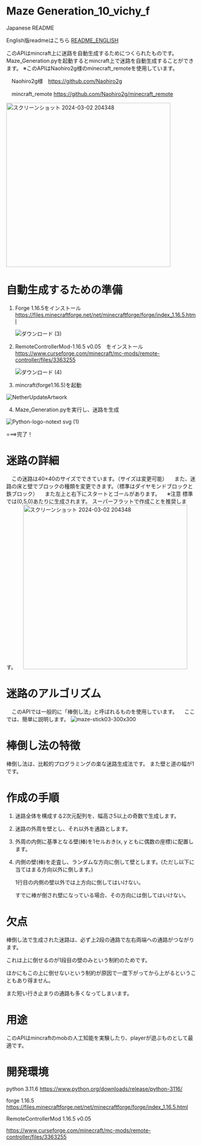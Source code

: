 # Maze Generation_10_vichy_f


Japanese README

English版readmeはこちら
[README_ENGLISH](README_en.md)

このAPIはmincraft上に迷路を自動生成するためにつくられたものです。
Maze_Generation.pyを起動するとmincraft上で迷路を自動生成することができます。
※このAPIはNaohiro2g様のminecraft_remoteを使用しています。

　Naohiro2g様　https://github.com/Naohiro2g
 
　mincraft_remote https://github.com/Naohiro2g/minecraft_remote 
 
<img width="435" alt="スクリーンショット 2024-03-02 204348" src="https://github.com/vichyalpha/Maze-Generation_vichy_f/assets/107329825/bcd89e79-4446-4b0d-82d8-9856f8ac544a">

# 自動生成するための準備
1. Forge 1.16.5をインストール
　　　https://files.minecraftforge.net/net/minecraftforge/forge/index_1.16.5.html

   ![ダウンロード (3)](https://github.com/vichyalpha/Maze-Generation_vichy_f/assets/107329825/e2e9de27-5113-4a02-807b-1e4da3dc1f91)

2. RemoteControllerMod-1.16.5 v0.05　をインストール
　　　https://www.curseforge.com/minecraft/mc-mods/remote-controller/files/3363255

    ![ダウンロード (4)](https://github.com/vichyalpha/Maze-Generation_vichy_f/assets/107329825/65c0c363-52e1-41f4-9b71-cf71aded1235)

3. mincraft(forge1.16.5)を起動

![NetherUpdateArtwork](https://github.com/vichyalpha/Maze-Generation_vichy_f/assets/107329825/28acd239-7094-43ac-8a8f-f79a9329ea85)

4. Maze_Generation.pyを実行し、迷路を生成

![Python-logo-notext svg (1)](https://github.com/vichyalpha/Maze-Generation_vichy_f/assets/107329825/89575da1-cb03-41de-bf64-c37ad86b277a)

 

===>完了！

# 迷路の詳細
　この迷路は40×40のサイズでできています。（サイズは変更可能）
　また、迷路の床と壁でブロックの種類を変更できます。（標準はダイヤモンドブロックと鉄ブロック）
　また左上と右下にスタートとゴールがあります。
　※注意
   標準では(0,5,0)あたりに生成されます。
   スーパーフラットで作成ことを推奨します。
　<img width="435" alt="スクリーンショット 2024-03-02 204348" src="https://github.com/vichyalpha/Maze-Generation_vichy_f/assets/107329825/f98274d1-e257-47a2-bf9b-6c349bfa00e3">


# 迷路のアルゴリズム
　このAPIでは一般的に「棒倒し法」と呼ばれるものを使用しています。
　ここでは、簡単に説明します。
 ![maze-stick03-300x300](https://github.com/vichyalpha/Maze-Generation_vichy_f/assets/107329825/d47df9f0-dc6f-4517-b529-809ce2d67134)


  # 棒倒し法の特徴
  棒倒し法は、比較的プログラミングの楽な迷路生成法です。
  また壁と道の幅が1です。

  # 作成の手順
  
   1. 迷路全体を構成する2次元配列を、幅高さ5以上の奇数で生成します。
        
   2. 迷路の外周を壁とし、それ以外を通路とします。
        
   3. 外周の内側に基準となる壁(棒)を1セルおき(x, y ともに偶数の座標)に配置します。
        
   4. 内側の壁(棒)を走査し、ランダムな方向に倒して壁とします。(ただし以下に当てはまる方向以外に倒します。)
        
      1行目の内側の壁以外では上方向に倒してはいけない。
            
       すでに棒が倒され壁になっている場合、その方向には倒してはいけない。

 # 欠点
  棒倒し法で生成された迷路は、必ず上2段の通路で左右両端への通路がつながります。
  
  これは上に倒せるのが1段目の壁のみという制約のためです。
  
  ほかにもこの上に倒せないという制約が原因で一度下がってから上がるということもあり得ません。
  
  また短い行き止まりの通路も多くなってしまいます。
  # 用途

このAPIはmincraftのmobの人工知能を実験したり、playerが遊ぶものとして最適です。

# 開発環境

python 3.11.6
 https://www.python.org/downloads/release/python-3116/
 
forge 1.16.5
 https://files.minecraftforge.net/net/minecraftforge/forge/index_1.16.5.html

RemoteControllerMod 1.16.5 v0.05

 https://www.curseforge.com/minecraft/mc-mods/remote-controller/files/3363255
